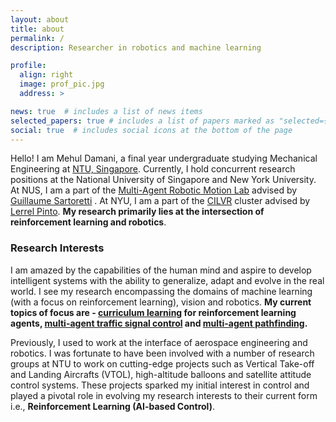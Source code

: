 ```yaml
---
layout: about
title: about
permalink: /
description: Researcher in robotics and machine learning 

profile:
  align: right
  image: prof_pic.jpg
  address: >

news: true  # includes a list of news items
selected_papers: true # includes a list of papers marked as "selected={true}"
social: true  # includes social icons at the bottom of the page
---
```


Hello! I am Mehul Damani, a final year undergraduate studying Mechanical Engineering at [NTU, Singapore][ntu]. Currently, I hold concurrent research positions at the National University of Singapore and New York University. At NUS, I am a part of the [Multi-Agent Robotic Motion Lab][marmot] advised by [Guillaume Sartoretti][guillaume] . At NYU, I am a part of the [CILVR][cilvr] cluster advised by [Lerrel Pinto][lerrel]. **My research primarily lies at the intersection of reinforcement learning and robotics**. 

### Research Interests 
I am amazed by the capabilities of the human mind and aspire to develop intelligent systems with the ability to generalize, adapt and evolve in the real world. I see my research encompassing the domains of machine learning (with a focus on reinforcement learning), vision and robotics. **My current topics of focus are - [curriculum learning][curriculum] for reinforcement learning agents, [multi-agent traffic signal control][traffic] and [multi-agent pathfinding][mapf].**   

Previously, I used to work at the interface of aerospace engineering and robotics. I was fortunate to have been involved with a number of research groups at NTU to work on cutting-edge projects such as Vertical Take-off and Landing Aircrafts (VTOL), high-altitude balloons and satellite attitude control systems. These projects sparked my initial interest in control and played a pivotal role in evolving my research interests to their current form i.e., **Reinforcement Learning (AI-based Control)**. 


[marmot]: https://marmotlab.org
[guillaume]: https://marmotlab.org/bio.html
[cilvr]: https://wp.nyu.edu/cilvr/ 
[lerrel]: https://www.lerrelpinto.com 
[ntu]: https://www.ntu.edu.sg/
[curriculum]: https://lilianweng.github.io/lil-log/2020/01/29/curriculum-for-reinforcement-learning.html
[traffic]: https://marmotlab.org/projects/urban_traffic.html
[mapf]: http://mapf.info
